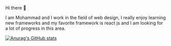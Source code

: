 Hi there 🙌

I am Mohammad and I work in the field of web design, I really enjoy learning new frameworks and my favorite framework is react js and I am looking for a lot of progress in this area.

[![Anurag's GitHub stats](https://github-readme-stats.vercel.app/api?username=imohmdss&theme=tokyonight&show_icons=true&count_private=true&bg_color=DEG,COLOR1,COLOR2,COLOR3...COLOR10)](https://github.com/anuraghazra/github-readme-stats)
